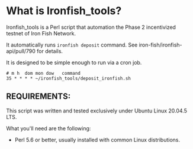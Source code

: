 # What is Ironfish_tools?
Ironfish_tools is a Perl script that automation the Phase 2 incentivized testnet of Iron Fish Network.

It automatically runs `ironfish deposit` command. See iron-fish/ironfish-api/pull/790 for details.

It is designed to be simple enough to run via a cron job.  
```
# m h  dom mon dow   command
35 * * * * ~/ironfish_tools/deposit_ironfish.sh
```

## REQUIREMENTS:
This script was written and tested exclusively under Ubuntu Linux 20.04.5 LTS. 

What you'll need are the following:
- Perl 5.6 or better, usually installed with common Linux distributions.

